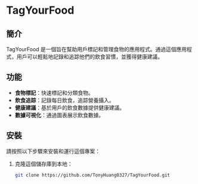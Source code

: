 # TagYourFood

## 簡介
TagYourFood 是一個旨在幫助用戶標記和管理食物的應用程式。通過這個應用程式，用戶可以輕鬆地記錄和追踪他們的飲食習慣，並獲得健康建議。

## 功能
- **食物標記**：快速標記和分類食物。
- **飲食追踪**：記錄每日飲食，追踪營養攝入。
- **健康建議**：基於用戶的飲食數據提供健康建議。
- **數據可視化**：通過圖表展示飲食數據。

## 安裝
請按照以下步驟來安裝和運行這個專案：

1. 克隆這個儲存庫到本地：
   ```bash
   git clone https://github.com/TonyHuang0327/TagYourFood.git
